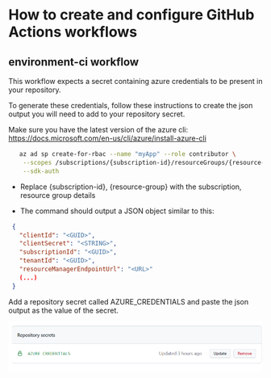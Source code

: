 # How to create and configure GitHub Actions workflows

## environment-ci workflow

This workflow expects a secret containing azure credentials to be present in your repository.

To generate these credentials, follow these instructions to create the json output you will need to add to your repository secret.

Make sure you have the latest version of the azure cli: https://docs.microsoft.com/en-us/cli/azure/install-azure-cli

```bash
   az ad sp create-for-rbac --name "myApp" --role contributor \
    --scopes /subscriptions/{subscription-id}/resourceGroups/{resource-group} \
    --sdk-auth
```

  * Replace {subscription-id}, {resource-group} with the subscription, resource group details

  * The command should output a JSON object similar to this:

 ```json
  {
    "clientId": "<GUID>",
    "clientSecret": "<STRING>",
    "subscriptionId": "<GUID>",
    "tenantId": "<GUID>",
    "resourceManagerEndpointUrl": "<URL>"
    (...)
  }
  ```
  

Add a repository secret called AZURE_CREDENTIALS and paste the json output as the value of the secret.

![vscode](assets/repo-secret.png)